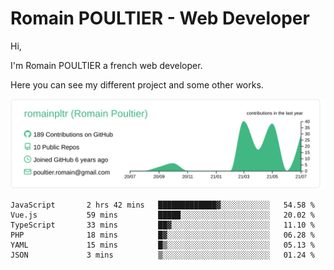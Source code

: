 # Romain POULTIER - Web Developer

Hi,

I'm Romain POULTIER a french web developer.

Here you can see my different project and some other works.



[![](https://raw.githubusercontent.com/romainpltr/romainpltr/master/profile-summary-card-output/vue/0-profile-details.svg)](https://github.com/vn7n24fzkq/github-profile-summary-cards)

<!--START_SECTION:waka-->

```text
JavaScript       2 hrs 42 mins   █████████████▓░░░░░░░░░░░   54.58 %
Vue.js           59 mins         █████░░░░░░░░░░░░░░░░░░░░   20.02 %
TypeScript       33 mins         ██▓░░░░░░░░░░░░░░░░░░░░░░   11.10 %
PHP              18 mins         █▓░░░░░░░░░░░░░░░░░░░░░░░   06.28 %
YAML             15 mins         █▒░░░░░░░░░░░░░░░░░░░░░░░   05.13 %
JSON             3 mins          ▒░░░░░░░░░░░░░░░░░░░░░░░░   01.24 %
```

<!--END_SECTION:waka-->
